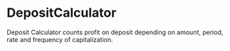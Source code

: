 # DepositCalculator
Deposit Calculator counts profit on deposit depending on amount, period, rate and frequency of capitalization.
